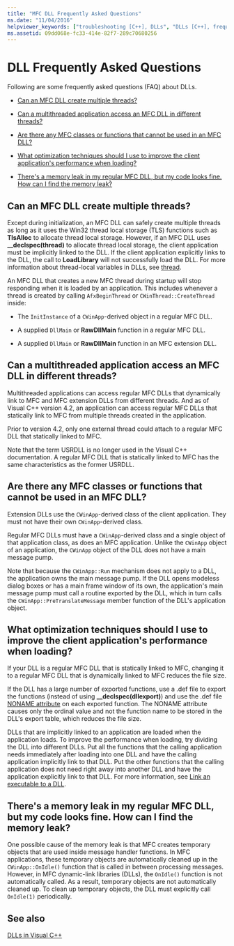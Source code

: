 ```yaml
---
title: "MFC DLL Frequently Asked Questions"
ms.date: "11/04/2016"
helpviewer_keywords: ["troubleshooting [C++], DLLs", "DLLs [C++], frequently asked questions", "FAQs [C++], DLLs"]
ms.assetid: 09dd068e-fc33-414e-82f7-289c70680256
---
```

# DLL Frequently Asked Questions

Following are some frequently asked questions (FAQ) about DLLs.

- [Can an MFC DLL create multiple threads?](#mfc_multithreaded_1)

- [Can a multithreaded application access an MFC DLL in different threads?](#mfc_multithreaded_2)

- [Are there any MFC classes or functions that cannot be used in an MFC DLL?](#mfc_prohibited_classes)

- [What optimization techniques should I use to improve the client application's performance when loading?](#mfc_optimization)

- [There's a memory leak in my regular MFC DLL, but my code looks fine. How can I find the memory leak?](#memory_leak)

## <a name="mfc_multithreaded_1"></a> Can an MFC DLL create multiple threads?

Except during initialization, an MFC DLL can safely create multiple threads as long as it uses the Win32 thread local storage (TLS) functions such as **TlsAlloc** to allocate thread local storage. However, if an MFC DLL uses **__declspec(thread)** to allocate thread local storage, the client application must be implicitly linked to the DLL. If the client application explicitly links to the DLL, the call to **LoadLibrary** will not successfully load the DLL. For more information about thread-local variables in DLLs, see [thread](../cpp/thread.md).

An MFC DLL that creates a new MFC thread during startup will stop responding when it is loaded by an application. This includes whenever a thread is created by calling `AfxBeginThread` or `CWinThread::CreateThread` inside:

- The `InitInstance` of a `CWinApp`-derived object in a regular MFC DLL.

- A supplied `DllMain` or **RawDllMain** function in a regular MFC DLL.

- A supplied `DllMain` or **RawDllMain** function in an MFC extension DLL.

## <a name="mfc_multithreaded_2"></a> Can a multithreaded application access an MFC DLL in different threads?

Multithreaded applications can access regular MFC DLLs that dynamically link to MFC and MFC extension DLLs from different threads. And as of Visual C++ version 4.2, an application can access regular MFC DLLs that statically link to MFC from multiple threads created in the application.

Prior to version 4.2, only one external thread could attach to a regular MFC DLL that statically linked to MFC.

Note that the term USRDLL is no longer used in the Visual C++ documentation. A regular MFC DLL that is statically linked to MFC has the same characteristics as the former USRDLL.

## <a name="mfc_prohibited_classes"></a> Are there any MFC classes or functions that cannot be used in an MFC DLL?

Extension DLLs use the `CWinApp`-derived class of the client application. They must not have their own `CWinApp`-derived class.

Regular MFC DLLs must have a `CWinApp`-derived class and a single object of that application class, as does an MFC application. Unlike the `CWinApp` object of an application, the `CWinApp` object of the DLL does not have a main message pump.

Note that because the `CWinApp::Run` mechanism does not apply to a DLL, the application owns the main message pump. If the DLL opens modeless dialog boxes or has a main frame window of its own, the application's main message pump must call a routine exported by the DLL, which in turn calls the `CWinApp::PreTranslateMessage` member function of the DLL's application object.

## <a name="mfc_optimization"></a> What optimization techniques should I use to improve the client application&#39;s performance when loading?

If your DLL is a regular MFC DLL that is statically linked to MFC, changing it to a regular MFC DLL that is dynamically linked to MFC reduces the file size.

If the DLL has a large number of exported functions, use a .def file to export the functions (instead of using **__declspec(dllexport)**) and use the .def file [NONAME attribute](exporting-functions-from-a-dll-by-ordinal-rather-than-by-name.md) on each exported function. The NONAME attribute causes only the ordinal value and not the function name to be stored in the DLL's export table, which reduces the file size.

DLLs that are implicitly linked to an application are loaded when the application loads. To improve the performance when loading, try dividing the DLL into different DLLs. Put all the functions that the calling application needs immediately after loading into one DLL and have the calling application implicitly link to that DLL. Put the other functions that the calling application does not need right away into another DLL and have the application explicitly link to that DLL. For more information, see [Link an executable to a DLL](linking-an-executable-to-a-dll.md#determining-which-linking-method-to-use).

## <a name="memory_leak"></a> There&#39;s a memory leak in my regular MFC DLL, but my code looks fine. How can I find the memory leak?

One possible cause of the memory leak is that MFC creates temporary objects that are used inside message handler functions. In MFC applications, these temporary objects are automatically cleaned up in the `CWinApp::OnIdle()` function that is called in between processing messages. However, in MFC dynamic-link libraries (DLLs), the `OnIdle()` function is not automatically called. As a result, temporary objects are not automatically cleaned up. To clean up temporary objects, the DLL must explicitly call `OnIdle(1)` periodically.

## See also

[DLLs in Visual C++](dlls-in-visual-cpp.md)
